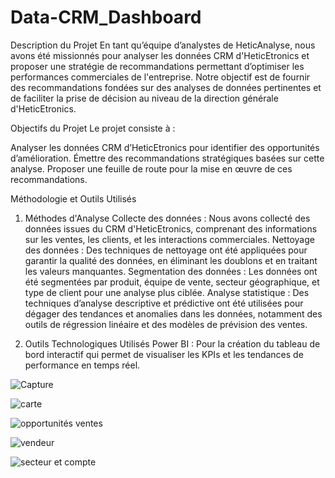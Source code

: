 # Data-CRM_Dashboard

Description du Projet
En tant qu’équipe d’analystes de HeticAnalyse, nous avons été missionnés pour analyser les données CRM d'HeticEtronics et proposer une stratégie de recommandations permettant d’optimiser les performances commerciales de l'entreprise. Notre objectif est de fournir des recommandations fondées sur des analyses de données pertinentes et de faciliter la prise de décision au niveau de la direction générale d'HeticEtronics.

Objectifs du Projet
Le projet consiste à :

Analyser les données CRM d’HeticEtronics pour identifier des opportunités d’amélioration.
Émettre des recommandations stratégiques basées sur cette analyse.
Proposer une feuille de route pour la mise en œuvre de ces recommandations.

Méthodologie et Outils Utilisés
1. Méthodes d'Analyse
Collecte des données : Nous avons collecté des données issues du CRM d'HeticEtronics, comprenant des informations sur les ventes, les clients, et les interactions commerciales.
Nettoyage des données : Des techniques de nettoyage ont été appliquées pour garantir la qualité des données, en éliminant les doublons et en traitant les valeurs manquantes.
Segmentation des données : Les données ont été segmentées par produit, équipe de vente, secteur géographique, et type de client pour une analyse plus ciblée.
Analyse statistique : Des techniques d’analyse descriptive et prédictive ont été utilisées pour dégager des tendances et anomalies dans les données, notamment des outils de régression linéaire et des modèles de prévision des ventes.

3. Outils Technologiques Utilisés
Power BI : Pour la création du tableau de bord interactif qui permet de visualiser les KPIs et les tendances de performance en temps réel.

![Capture](https://github.com/user-attachments/assets/d4ed01a0-d2b2-48cc-8521-1793f890e2f3)

![carte](https://github.com/user-attachments/assets/ccc1b84e-b321-4532-9283-6f26f9e939c1)

![opportunités ventes](https://github.com/user-attachments/assets/9d17017f-cdc8-4864-bb24-2cc7b7b8212c)

![vendeur](https://github.com/user-attachments/assets/8445ed6d-2851-425d-b6c8-4f2c7c2b018e)

![secteur et compte](https://github.com/user-attachments/assets/bd33f201-b1cc-44e5-9efc-bd3c51f18dba)


